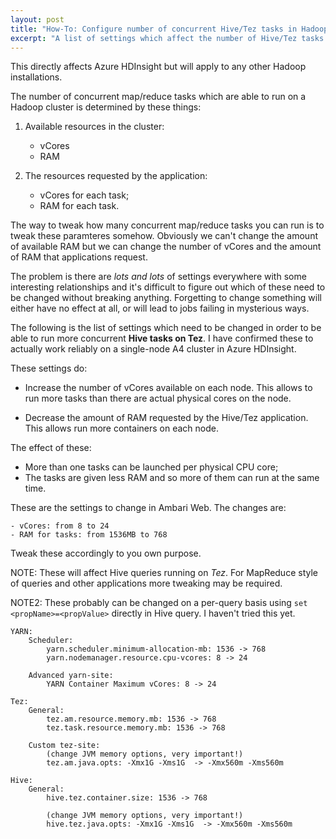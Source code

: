```yaml
---
layout: post
title: "How-To: Configure number of concurrent Hive/Tez tasks in Hadoop and Azure HDInsight"
excerpt: "A list of settings which affect the number of Hive/Tez tasks which can run concurrently in Hadoop/HDInsight."
---
```


This directly affects Azure HDInsight but will apply to any other Hadoop installations.

The number of concurrent map/reduce tasks which are able to run on a Hadoop cluster
is determined by these things:

1. Available resources in the cluster:

    - vCores
    - RAM

2. The resources requested by the application:

    - vCores for each task;
    - RAM for each task.


The way to tweak how many concurrent map/reduce tasks you can run is to tweak
these paramteres somehow. Obviously we can't change the amount of available RAM
but we can change the number of vCores and the amount of RAM that applications request.

The problem is there are *lots and lots* of settings everywhere with some interesting
relationships and it's difficult to figure out which of these need to be changed
without breaking anything.  Forgetting to change something will either have no effect
at all, or will lead to jobs failing in mysterious ways.


The following is the list of settings which need to be changed in order to
be able to run more concurrent **Hive tasks on Tez**. I have confirmed these
to actually work reliably on a single-node A4 cluster in Azure HDInsight.


These settings do:

- Increase the number of vCores available on each node. This allows to run more
  tasks than there are actual physical cores on the node.

- Decrease the amount of RAM requested by the Hive/Tez application. This allows
  run more containers on each node.


The effect of these:

- More than one tasks can be launched per physical CPU core;
- The tasks are given less RAM and so more of them can run at the same time.



These are the settings to change in Ambari Web.
The changes are:

    - vCores: from 8 to 24
    - RAM for tasks: from 1536MB to 768

Tweak these accordingly to you own purpose.

NOTE: These will affect Hive queries running on *Tez*. For MapReduce style
of queries and other applications more tweaking may be required.

NOTE2: These probably can be changed on a per-query basis using `set <propName>=<propValue>` directly in Hive query.
I haven't tried this yet.


    YARN:
        Scheduler:
            yarn.scheduler.minimum-allocation-mb: 1536 -> 768
            yarn.nodemanager.resource.cpu-vcores: 8 -> 24

        Advanced yarn-site:
            YARN Container Maximum vCores: 8 -> 24

    Tez:
        General:
            tez.am.resource.memory.mb: 1536 -> 768
            tez.task.resource.memory.mb: 1536 -> 768

        Custom tez-site:
            (change JVM memory options, very important!)
            tez.am.java.opts: -Xmx1G -Xms1G  -> -Xmx560m -Xms560m 

    Hive:
        General:
            hive.tez.container.size: 1536 -> 768

            (change JVM memory options, very important!)
            hive.tez.java.opts: -Xmx1G -Xms1G  -> -Xmx560m -Xms560m



